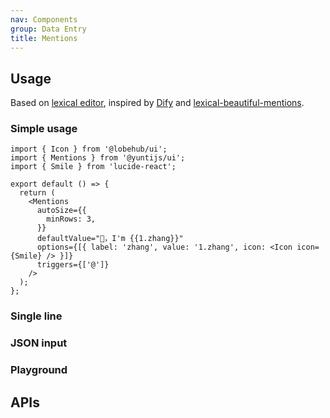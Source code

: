 ```yaml
---
nav: Components
group: Data Entry
title: Mentions
---
```


## Usage

Based on [lexical editor](https://lexical.dev/), inspired by [Dify](https://github.com/langgenius/dify) and [lexical-beautiful-mentions](https://github.com/sodenn/lexical-beautiful-mentions).

### Simple usage

```tsx | pure
import { Icon } from '@lobehub/ui';
import { Mentions } from '@yuntijs/ui';
import { Smile } from 'lucide-react';

export default () => {
  return (
    <Mentions
      autoSize={{
        minRows: 3,
      }}
      defaultValue="👋，I'm {{1.zhang}}"
      options={[{ label: 'zhang', value: '1.zhang', icon: <Icon icon={Smile} /> }]}
      triggers={['@']}
    />
  );
};
```

<code src="./demos/index.tsx" center></code>

### Single line

<code src="./demos/SingleLine.tsx" center></code>

### JSON input

<code src="./demos/JSON.tsx" center></code>

### Playground

<code src="./demos/Playground.tsx" center></code>

## APIs

<API></API>
